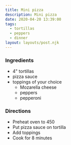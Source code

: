 ```yaml
---
title: Mini pizza
description: Mini pizza
date: 2020-04-20 13:39:00
tags:
  - tortillas
  - peppers
  - dinner
layout: layouts/post.njk
---
```


### Ingredients

- 4" tortillas
- pizza sauce
- toppings of your choice
  - Mozarella cheese
  - peppers
  - pepperoni

### Directions

- Preheat oven to 450
- Put pizza sauce on tortilla
- Add toppings
- Cook for 8 minutes
